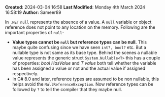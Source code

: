 **Created:** 2024-03-04 16:58
**Last Modified:** Monday 4th March 2024 16:58:19
**Author:** Sameer89

In `.NET` `null` represents the absence of a value. A `null` variable or object reference does not point to any location on the memory.  Following are the important properties of `null`-
- **Value types cannot be `null` but reference types can be null.** This maybe quite confusing since we have seen `int?, bool?` etc. But a nullable type is not same as its base type. Behind the scenes a nullable value represents the generic struct `System.Nullable<T>` this has a couple of properties: *bool HasValue* and *T value* both tell whether the variable has been assigned a value or not and the actual value if assigned respectively.
- In C# 8.0 and later, reference types are assumed to be non nullable, this helps avoid the `NullReferenceException`. Now reference types can be followed by `?` to tell the compiler that they maybe null. 